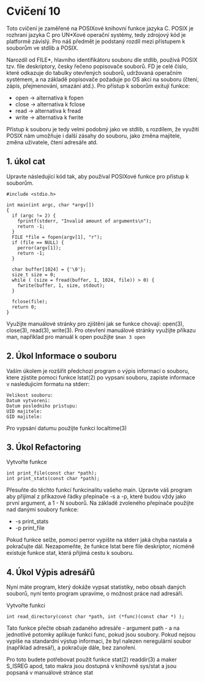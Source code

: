 # Cvičení 10

Toto cvičení je zaměřené na POSIXové knihovní funkce jazyka C.
POSIX je rozhraní jazyka C pro UN*Xové operační systémy, tedy zdrojový kód je platformě závislý.
Pro náš předmět je podstaný rozdíl mezi přístupem k souborům ve stdlib a POSIX. 

Narozdíl od FILE*, hlavního identifikátoru souboru dle stdlib, používá POSIX tzv. file deskriptory,
česky řečeno popisovače souborů. FD je celé číslo, které odkazuje do tabulky otevřených souborů, udržovaná operačním systémem, a na základě popisovače požaduje po OS akci na souboru (čtení, zápis, přejmenování, smazání atd.).
Pro přístup k soborům exitují funkce:
* open -> alternativa k fopen
* close -> alternativa k fclose
* read -> alternativa k fread
* write -> alternativa k fwrite

Přístup k souboru je tedy velmi podobný jako ve stdlib, s rozdílem, že využití POSIX nám umožňuje i další zásahy do souboru, jako změna majitele, změna uživatele, čtení adresáře atd.

## 1. úkol cat
Upravte následující kód tak, aby používal POSIXové funkce pro přístup k souborům.

```{C}
#include <stdio.h>

int main(int argc, char *argv[])
{
  if (argc != 2) {
    fprintf(stderr, "Invalid amount of arguments\n");
    return -1;
  }
  FILE *file = fopen(argv[1], "r");
  if (file == NULL) {
    perror(argv[1]);
    return -1;
  }
  
  char buffer[1024] = {'\0'};
  size_t size = 0;
  while ( (size = fread(buffer, 1, 1024, file)) > 0) {
    fwrite(buffer, 1, size, stdout);
  }
  
  fclose(file);
  return 0;
}
```
Využijte manuálové stránky pro zjištění jak se funkce chovají:
open(3), close(3), read(3), write(3). 
Pro otevření manuálové stránky využijte příkazu man, například pro manuál k open použijte
```$man 3 open```

## 2. Úkol Informace o souboru
Vaším úkolem je rozšířit předchozí program o výpis informací o souboru, ktere zjistite pomoci funkce lstat(2)
po vypsani souboru, zapiste informace v nasledujicim formatu na stderr:
```
Velikost souboru: 
Datum vytvoreni:
Datum posledniho pristupu:
UID majitele:
GID majitele:
```
Pro vypsání datumu použijte funkci localtime(3)

## 3. Úkol Refactoring
Vytvořte funkce
```
int print_file(const char *path);
int print_stats(const char *path);
```
Přesuňte do těchto funkcí funkcinalitu vašeho main.
Upravte váš program aby přijímal z příkazové řádky přepínače -s a -p, které budou vždy jako první argument, a 1 - N souborů.
Na základě zvoleného přepínače použijte nad danými soubory funkce:
* -s print_stats
* -p print_file

Pokud funkce selže, pomocí perror vypište na stderr jaká chyba nastala a pokračujte dál. Nezapomeňte, že funkce lstat bere file deskriptor, nicméně existuje funkce stat, která přijímá cestu k souboru.

## 4. Úkol Výpis adresářů
Nyní máte program, který dokáže vypsat statistiky, nebo obsah daných souborů, nyní tento program upravíme, o možnost práce nad adresáři.

Vytvořte funkci
```
int read_directory(const char *path, int (*func)(const char *) );
```
Tato funkce přečte obsah zadaného adresáře - argument path - a na jednotlivé potomky aplikuje funkci func, pokud jsou soubory.
Pokud nejsou vypíše na standardní výstup informaci, že byl nalezen neregulární soubor (například adresář), a pokračuje dále, bez zanoření.

Pro toto budete potřebovat použít funkce stat(2) readdir(3) a maker S_ISREG apod, tato makra jsou dostupná v knihovně sys/stat a jsou popsaná v manuálové stránce stat
